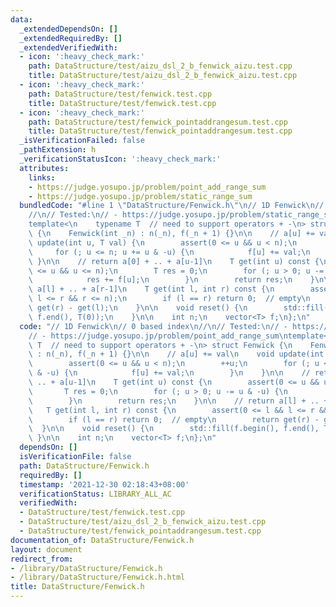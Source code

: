 ```yaml
---
data:
  _extendedDependsOn: []
  _extendedRequiredBy: []
  _extendedVerifiedWith:
  - icon: ':heavy_check_mark:'
    path: DataStructure/test/aizu_dsl_2_b_fenwick_aizu.test.cpp
    title: DataStructure/test/aizu_dsl_2_b_fenwick_aizu.test.cpp
  - icon: ':heavy_check_mark:'
    path: DataStructure/test/fenwick.test.cpp
    title: DataStructure/test/fenwick.test.cpp
  - icon: ':heavy_check_mark:'
    path: DataStructure/test/fenwick_pointaddrangesum.test.cpp
    title: DataStructure/test/fenwick_pointaddrangesum.test.cpp
  _isVerificationFailed: false
  _pathExtension: h
  _verificationStatusIcon: ':heavy_check_mark:'
  attributes:
    links:
    - https://judge.yosupo.jp/problem/point_add_range_sum
    - https://judge.yosupo.jp/problem/static_range_sum
  bundledCode: "#line 1 \"DataStructure/Fenwick.h\"\n// 1D Fenwick\n// 0 based index\n\
    //\n// Tested:\n// - https://judge.yosupo.jp/problem/static_range_sum\n// - https://judge.yosupo.jp/problem/point_add_range_sum\n\
    template<\n    typename T  // need to support operators + -\n> struct Fenwick\
    \ {\n    Fenwick(int _n) : n(_n), f(_n + 1) {}\n\n    // a[u] += val\n    void\
    \ update(int u, T val) {\n        assert(0 <= u && u < n);\n        ++u;\n   \
    \     for (; u <= n; u += u & -u) {\n            f[u] += val;\n        }\n   \
    \ }\n\n    // return a[0] + .. + a[u-1]\n    T get(int u) const {\n        assert(0\
    \ <= u && u <= n);\n        T res = 0;\n        for (; u > 0; u -= u & -u) {\n\
    \            res += f[u];\n        }\n        return res;\n    }\n\n    // return\
    \ a[l] + .. + a[r-1]\n    T get(int l, int r) const {\n        assert(0 <= l &&\
    \ l <= r && r <= n);\n        if (l == r) return 0;  // empty\n        return\
    \ get(r) - get(l);\n    }\n\n    void reset() {\n        std::fill(f.begin(),\
    \ f.end(), T(0));\n    }\n\n    int n;\n    vector<T> f;\n};\n"
  code: "// 1D Fenwick\n// 0 based index\n//\n// Tested:\n// - https://judge.yosupo.jp/problem/static_range_sum\n\
    // - https://judge.yosupo.jp/problem/point_add_range_sum\ntemplate<\n    typename\
    \ T  // need to support operators + -\n> struct Fenwick {\n    Fenwick(int _n)\
    \ : n(_n), f(_n + 1) {}\n\n    // a[u] += val\n    void update(int u, T val) {\n\
    \        assert(0 <= u && u < n);\n        ++u;\n        for (; u <= n; u += u\
    \ & -u) {\n            f[u] += val;\n        }\n    }\n\n    // return a[0] +\
    \ .. + a[u-1]\n    T get(int u) const {\n        assert(0 <= u && u <= n);\n \
    \       T res = 0;\n        for (; u > 0; u -= u & -u) {\n            res += f[u];\n\
    \        }\n        return res;\n    }\n\n    // return a[l] + .. + a[r-1]\n \
    \   T get(int l, int r) const {\n        assert(0 <= l && l <= r && r <= n);\n\
    \        if (l == r) return 0;  // empty\n        return get(r) - get(l);\n  \
    \  }\n\n    void reset() {\n        std::fill(f.begin(), f.end(), T(0));\n   \
    \ }\n\n    int n;\n    vector<T> f;\n};\n"
  dependsOn: []
  isVerificationFile: false
  path: DataStructure/Fenwick.h
  requiredBy: []
  timestamp: '2021-12-30 02:18:43+08:00'
  verificationStatus: LIBRARY_ALL_AC
  verifiedWith:
  - DataStructure/test/fenwick.test.cpp
  - DataStructure/test/aizu_dsl_2_b_fenwick_aizu.test.cpp
  - DataStructure/test/fenwick_pointaddrangesum.test.cpp
documentation_of: DataStructure/Fenwick.h
layout: document
redirect_from:
- /library/DataStructure/Fenwick.h
- /library/DataStructure/Fenwick.h.html
title: DataStructure/Fenwick.h
---
```

